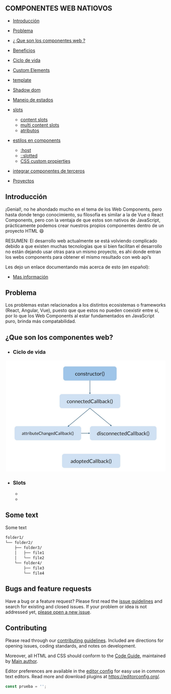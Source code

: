 




## COMPONENTES WEB NATIOVOS

- [Introducción](#1)
- [Problema](#2)
- [¿ Que son los componentes web ?](#3)
- [Beneficios](#4)
- [Ciclo de vida](#5)
- [Custom Elements](#5.1)
- [template](#5.2)
- [Shadow dom](#5.3)
- [Manejo de estados](#5.4)
- [slots](#6)
    - [content slots](#6.1)
    - [multi content slots](#6.2)
    - [atributos](#6.3)
- [estilos en components](#7)
  - [:host](#7.1)
  - [::slotted](#7.2)
  - [CSS custom propierties](#7.3)

- [integrar componentes de terceros](#8)
- [Proyectos](#9)

  

## <a id="1"></a> Introducción

¡Genial!, no he ahondado mucho en el tema de los Web Components, pero hasta donde tengo conocimiento, su filosofía es similar a la de Vue o React Components, pero con la ventaja de que estos son nativos de JavaScript, prácticamente podemos crear nuestros propios componentes dentro de un proyecto HTML 😄 

RESUMEN: El desarrollo web actualmente se está volviendo complicado debido a que existen muchas tecnologías que si bien facilitan el desarrollo no están dejando usar otras para un mismo proyecto, es ahi donde entran los webs components para obtener el mismo resultado con web api’s


Les dejo un enlace documentando más acerca de esto (en español):

- [Mas información](https://developer.mozilla.org/es/docs/Web/Web_Components)


## <a id="2"></a>Problema

 Los problemas estan relacionados a los distintos ecosistemas o frameworks (React, Angular, Vue), puesto que que estos no pueden coexistir entre sí, por lo que los Web Components al estar fundamentados en JavaScript puro, brinda más compatabilidad.


## <a id="3"></a>¿Que son los componentes web?


- ### Ciclo de vida
  
<p align="center">
    <img src="./source\life-cicle-web-components.jpg" width="500" title="Ciclo de vida"/>
</p>

  

- ### Slots
  - 
  - 


## <a id="4"></a> Some text

Some text

```text
folder1/
└── folder2/
    ├── folder3/
    │   ├── file1
    │   └── file2
    └── folder4/
        ├── file3
        └── file4
```

## Bugs and feature requests

Have a bug or a feature request? Please first read the [issue guidelines](https://reponame/blob/master/CONTRIBUTING.md) and search for existing and closed issues. If your problem or idea is not addressed yet, [please open a new issue](https://reponame/issues/new).

## Contributing

Please read through our [contributing guidelines](https://reponame/blob/master/CONTRIBUTING.md). Included are directions for opening issues, coding standards, and notes on development.

Moreover, all HTML and CSS should conform to the [Code Guide](https://github.com/mdo/code-guide), maintained by [Main author](https://github.com/usernamemainauthor).

Editor preferences are available in the [editor config](https://reponame/blob/master/.editorconfig) for easy use in common text editors. Read more and download plugins at <https://editorconfig.org/>.

```javascript
const prueba = '';

```


